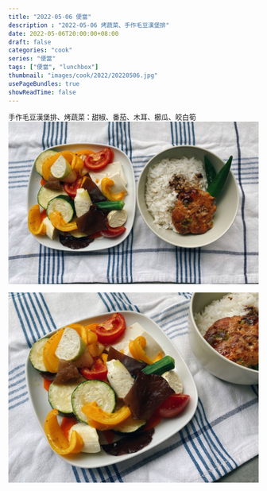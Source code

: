 ```yaml
---
title: "2022-05-06 便當"
description : "2022-05-06 烤蔬菜、手作毛豆漢堡排"
date: 2022-05-06T20:00:00+08:00
draft: false
categories: "cook"
series: "便當"
tags: ["便當", "lunchbox"]
thumbnail: "images/cook/2022/20220506.jpg"
usePageBundles: true
showReadTime: false
---
```


手作毛豆漢堡排、烤蔬菜：甜椒、番茄、木耳、櫛瓜、皎白筍
![2022-05-06 手作毛豆漢堡排、烤蔬菜：甜椒、番茄、木耳、櫛瓜、皎白筍](20220506_bento_1.jpg)

![2022-05-06 手作毛豆漢堡排、烤蔬菜：甜椒、番茄、木耳、櫛瓜、皎白筍](20220506_bento_2.jpg)

